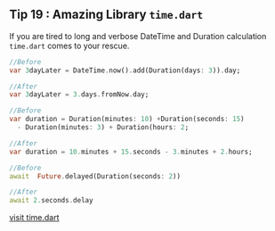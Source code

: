## Tip  19 : Amazing Library `time.dart`

If you are tired to long and verbose DateTime and Duration calculation `time.dart` comes to your rescue.

```dart
//Before
var 3dayLater = DateTime.now().add(Duration(days: 3)).day;

//After
var 3dayLater = 3.days.fromNow.day;

//Before
var duration = Duration(minutes: 10) +Duration(seconds: 15) 
  - Duration(minutes: 3) + Duration(hours: 2;

//After
var duration = 10.minutes + 15.seconds - 3.minutes + 2.hours;

//Before
await  Future.delayed(Duration(seconds: 2))

//After
await 2.seconds.delay
```
[visit time.dart](https://github.com/jogboms/time.dart)

